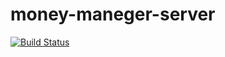 # money-maneger-server

[![Build Status](https://travis-ci.com/genki-sano/money-maneger-server.svg?branch=master)](https://travis-ci.com/genki-sano/money-maneger-server)
